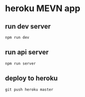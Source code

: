 # heroku MEVN app

## run dev server

`npm run dev`

## run api server

`npm run server`

## deploy to heroku

`git push heroku master`
